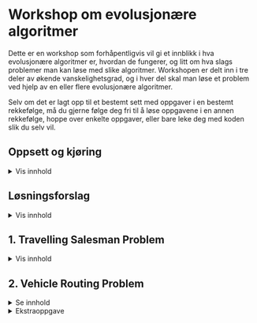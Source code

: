 # Workshop om evolusjonære algoritmer

Dette er en workshop som forhåpentligvis vil gi et innblikk i hva evolusjonære algoritmer er, hvordan de fungerer, og litt om hva slags problemer man kan løse med slike algoritmer. Workshopen er delt inn i tre deler av økende vanskelighetsgrad, og i hver del skal man løse et problem ved hjelp av en eller
flere evolusjonære algoritmer.

Selv om det er lagt opp til et bestemt sett med oppgaver i en bestemt rekkefølge, må du gjerne følge deg fri til å løse oppgavene i en annen rekkefølge, hoppe over enkelte oppgaver, eller bare leke deg med koden slik du selv vil.

## Oppsett og kjøring

<details>
<summary>Vis innhold</summary>

Workshoppen bruker Python, og alle avhengigheter er definert i `requirements.txt`. Sett gjerne opp et virtuelt miljø på den måten du selv foretrekker, og installer alle avhengigheter med `pip`.

Det er lagt opp til at alle oppgavene kjøres gjennom `main.py`. Denne inneholder et enkelt CLI som lar deg kjøre en bestemt løsning på et bestemt problem i syntaksen `python main.py <problem> <algoritme>`. For eksempel kan man kjøre `python main.py tsp hc` for å kjøre Hill Climbing-løsningen av Travelling Salesman-problemet. Ta gjerne en titt på koden for å se hva du kan gjøre, og føl deg fri til å lage dine egne løsninger.

</details>

## Løsningsforslag

<details>
  <summary>Vis innhold</summary>

Det anbefales å prøve så godt man kan å løse oppgavene selv, men dersom du skulle stå helt fast, er det mulig å ta en titt på hvordan oppgavene er løst i branchen `lf`. Løsningene her er på ingen måte perfekte, men gir et innblikk i hvordan ting burde funke.

</details>

## 1. Travelling Salesman Problem

<details>

<summary>Vis innhold</summary>

[Travelling Salesman Problem (TSP)](https://en.wikipedia.org/wiki/Travelling_salesman_problem) er et mye brukt eksempelproblem, og egner seg godt til å løses med evolusjonære algoritmer. Problemet er [NP-hardt](https://en.wikipedia.org/wiki/NP-hardness), og det er derfor upraktisk å lage en deterministisk algoritme for å løse problemet. Derimot kan det ofte løses effektivt med en meta-heuristisk algoritme som for eksempel en genetisk algoritme.

Traveling Salesman Problem går ut på at en handelsmann skal besøke et gitt sett av byer. Han skal besøke alle byene, og må ende opp i samme by som han starter. Gitt disse forutsetningene ønsker han å planlegge en kortest mulig reisevei mellom byene:

<img src="https://upload.wikimedia.org/wikipedia/commons/thumb/1/11/GLPK_solution_of_a_travelling_salesman_problem.svg/1920px-GLPK_solution_of_a_travelling_salesman_problem.svg.png" width="400" style="background: white">

I første del skal vi løse en variant av TSP. Koden for dette ligger i `travelling_salesman`, med miljøet definert i `environment.py`. Byene blir tilfeldig plassert, og avstand i luftlinje mellom byene blir brukt. Løsningen på problemet er en liste med byene i den rekkefølgen handelsmannen skal besøke de.

### Oppgaver

1. Se på koden i `hill_climbing.py`, og prøvekjør denne løsningen. Prøv å forstå hvordan algoritmen fungerer. Hvorfor funker ikke denne løsningen spesielt godt?
2. Se nå på løsningen i `simulated_annealing.py`, og prøvekjør denne. Blir resultatet annerledes med denne metoden? Hva er grunnen til dette?

> **Merk:** Simulated Annealing er en overraskende kraftig algoritme, og kan sannsynligvis gi mye bedre resultater på dette problemet etter litt tuning. I denne workshopen bruker vi den bare som et eksempel på veien mot genetiske algoritmer, og er derfor ikke så nøye med tuningen.

3. Se på koden i `genetic_algorithm.py`. Her må du fylle inn en del kode selv for at algoritmen kan kjøre. Finn alle steder som er merket med `# TODO`, og legg inn dine løsninger. Du må blant annet ta stilling til følgende:

   - Initialisering
   - Seleksjon av foreldre
   - Crossover
   - Mutering

   I tillegg er det flere parametere som kan finjusteres for å endre på hvordan algoritmen oppfører seg. Se om du klarer å få algoritmen til å løse Travelling Salesman-problemet.

> **Tips**: I problemene i denne oppgaven vil en god løsning som regel være en "ring" innom alle byene, der handelsmannen aldri krysser sine egne fotspor.

4. (Valgfritt) Lek deg gjerne med implementasjonen dersom du har tid. Kan man f.eks. innføre flere forskjellige typer mutasjon?
</details>

## 2. Vehicle Routing Problem

<details>
<summary>Se innhold</summary>
Travelling Salesman Problem er et nokså enkelt problem å løse med evolusjonære algoritmer – i hvert fall når antallet byer som skal besøkes er nokså lavt, slik det som det var for oss. [Vehicle Routing Problem (VRP)](https://en.wikipedia.org/wiki/Vehicle_routing_problem) er et problem som likner på Traveling Salesman Problem, men vi kompliserer det noe ved å innføre flere aktører. I stedet for at vi har én handelsmann som skal besøke noen byer tenker vi oss at vi har flere kjøretøy som skal samarbeide om å levere pakker til et sett med kunder. Hvert kjøretøy må starte og ende opp på et depot, og kan dessuten bare frakte et begrenset antall pakker. Vi ønsker å minimere den totale avstanden som blir tilbakelagt av alle kjøretøyene.

Med TSP valgte representasjonen av løsningene våre seg litt selv – en liste med rekkefølgen på byene føltes veldig naturlig. For VRP er problemet mer komplekst, og man må legge mer arbeid i å finne en god representasjon. I koden i dette repoet er det valgt en representasjon listerepresentasjon som inneholder indekser til alle byene i den rekkefølgen de skal besøkes. I tillegg inneholder lista (n - 1) negative tall, der n er antallet biler. Alle byer mellom en ende av lista og et negativt tall, eller mellom to negative tall, vil besøkes av samme bilen.:

![](./images/vrp-representation.png)

> **Merk:** Det finnes mange måter å representere løsningene på, og flere forskjellige representasjoner kan fungere godt. Det er imidlertid viktig å se på representasjon og variasjonsoperatorer (crossover/mutation) i sammenheng, da disse påvirker hverandre.

### Oppgave:

- Gå til `vehicle_routing/genetic_algorithm`, og fyll inn kode alle steder der det står `# TODO`. Prøv å få algoritmen til å finne en god løsning på Vehicle Routing-problemet.

</details>

<details>
<summary>Ekstraoppgave</summary>

## Quality Diversity

Til nå har vi primært jobbet med en klassisk genetisk algoritme. Denne er først og fremst lagd for å finne én god løsning på problemet, og man vil ofte oppleve at mange av løsningene i populasjonen er ganske like mot slutten av optimeringsprosessen.

[Quality Diversity](https://www.frontiersin.org/articles/10.3389/frobt.2016.00040/full) er en nokså ny retning innen evolusjonære algoritmer som tar sikte på å finne et sett med forskjellige løsninger ("Diversity") som hver for seg er en god løsning på problemet ("Quality"). En slik algoritme er MAP-Elites, og vi skal ta en liten kikk på denne algoritmen i denne oppgaven.

MAP-Elites er mer en løs strategi enn en komplett algoritme, og bygger på et enkelt prinsipp: vi erstatter populasjonen i genetiske algoritmer med et arkiv av løsninger som er inndelt i etter noen forhåndsdefinerte kriterier. Arkivet inneholder den beste løsningen vi har funnet til nå for hver gruppe disse kriteriene definerer. Dette gjør at en løsning kan bli tatt vare på utelukkende fordi den representerer en annen måte å løse problemet på enn løsningene vi har funnet til nå. Hvis vi derimot senere finner en liknende løsning som er bedre vil denne erstatte den forrige løsningen. Til slutt sitter vi igjen med en variert samling av løsninger som hver er den beste løsningen av den typen vi har funnet.

Vehicle Routing Problem er fortsatt et nokså enkelt problem, men det er komplekst nok til at vi kan prøve ut MAP-elites. En viktig komponent i en MAP-elites-løsning er hvordan arkivet er inndelt. I denne oppgaven prøver vi oss på en inndeling langs to dimensjoner: antall biler som er aktive i løsningen, og gjennomsnittlig lengde på rutene disse tilbakelegger.

### Oppgaver:

- Åpne `vehicle_routing/map_elites`, og fyll inn kode der det står `# TODO`
- Kjør fila `vehicle_routing/map_elites`. Hvordan er resultatet her sammenliknet med den genetiske algoritmen? Prøv å forstå hvordan koden er bygd opp, og hvordan denne algoritmen skiller seg fra en genetisk algoritme

> **Tips:** MAP-Elites-implementasjonen bruker de samme genetiske operatorene som du implementerte for den genetiske algoritmen. Vi bruker samme representasjon, så dette skal gå helt fint. Det kan likevel hende at det lønner seg å endre på noen parametere – bl.a. tåler MAP-Elites mer exploration, siden vi uansett sikrer at vi tar vare på de beste løsningene innenfor hver nisje. Prøv deg gjerne litt fram!

> **Merk:** Etter at MAP-Elites-algoritmen er kjørt vises det et par plott som illustrerer hvordan den har kommet fram til løsningen. Spør gjerne dersom du sliter med å tolke disse!

</details>
